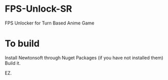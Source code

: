 # FPS-Unlock-SR
FPS Unlocker for Turn Based Anime Game
# To build
Install Newtonsoft through Nuget Packages (if you have not installed them)
Build it.

EZ.
